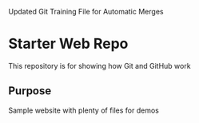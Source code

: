 Updated Git Training File for Automatic Merges

# Starter Web Repo

This repository is for showing how Git and GitHub work

## Purpose

Sample website with plenty of files for demos